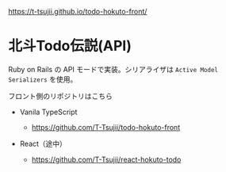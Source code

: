 https://t-tsujii.github.io/todo-hokuto-front/

# 北斗Todo伝説(API)

Ruby on Rails の API モードで実装。シリアライザは `Active Model Serializers` を使用。

フロント側のリポジトリはこちら

- Vanila TypeScript
  - https://github.com/T-Tsujii/todo-hokuto-front

- React（途中）
  - https://github.com/T-Tsujii/react-hokuto-todo
